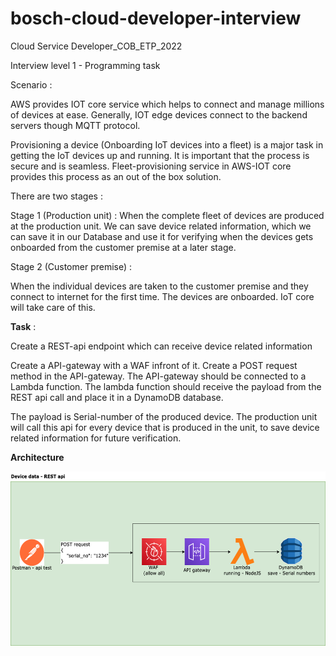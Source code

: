 # bosch-cloud-developer-interview




Cloud Service Developer_COB_ETP_2022


Interview level 1 - Programming task


Scenario : 

AWS provides IOT core service which helps to connect and manage millions of devices at ease. Generally, IOT edge devices connect to the backend servers though MQTT protocol. 

Provisioning a device (Onboarding IoT devices into a fleet) is a major task in getting the IoT devices up and running. It is important that the process is secure and is seamless.  Fleet-provisioning service in AWS-IOT core provides this process as an out of the box solution. 

There are two stages : 

Stage 1 (Production unit) : When the complete fleet of devices are produced at the production unit. We can save device related information, which we can save it in our Database and use it for verifying when the devices gets onboarded from the customer premise at a later stage.


Stage 2 (Customer premise) : 

When the individual devices are taken to the customer premise and they connect to internet for the first time. The devices are onboarded. IoT core will take care of this.





**Task** :  

Create a REST-api endpoint which can receive device related information


Create a API-gateway with a WAF infront of it. Create a POST request method in the API-gateway. The API-gateway should be connected to a Lambda function. The lambda function should receive the payload from the REST api call and place it in a DynamoDB database.

The payload is Serial-number of the produced device.
The production unit will call this api for every device that is produced in the unit, to save device related information for future verification.


**Architecture**

![image](https://github.com/jabezsamj/bosch-cloud-developer-interview/blob/main/interview_task.png)
